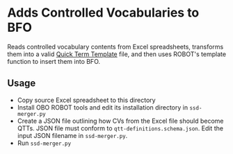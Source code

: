 # Adds Controlled Vocabularies to BFO

Reads controlled vocabulary contents from Excel spreadsheets, transforms them into a valid [Quick Term Template](http://robot.obolibrary.org/template) file, and then uses ROBOT's template function to insert them into BFO.


## Usage
- Copy source Excel spreadsheet to this directory
- Install OBO ROBOT tools and edit its installation directory in `ssd-merger.py`
- Create a JSON file outlining how CVs from the Excel file should become QTTs. JSON file must conform to `qtt-definitions.schema.json`. Edit the input JSON filename in `ssd-merger.py`.
- Run `ssd-merger.py`